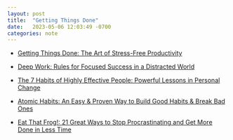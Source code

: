 ```yaml
---
layout: post
title:  "Getting Things Done"
date:   2023-05-06 12:03:49 -0700
categories: note
---
```


- [Getting Things Done: The Art of Stress-Free Productivity]()

- [Deep Work: Rules for Focused Success in a Distracted World]()

- [The 7 Habits of Highly Effective People: Powerful Lessons in Personal Change]()

- [Atomic Habits: An Easy & Proven Way to Build Good Habits & Break Bad Ones]()

- [Eat That Frog!: 21 Great Ways to Stop Procrastinating and Get More Done in Less Time]()